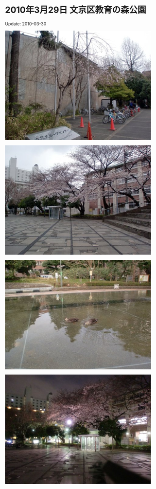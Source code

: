 2010年3月29日 文京区教育の森公園
=====

Update: 2010-03-30

![](20100330_0.jpg)

![](20100330_1.jpg)

![](20100330_2.jpg)

![](20100330_3.jpg)
